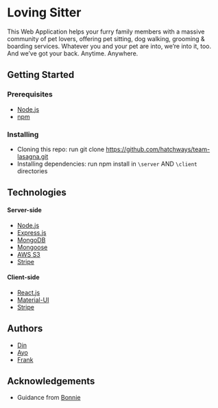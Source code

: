 # Loving Sitter
This Web Application helps your furry family members with a massive community of pet lovers, offering pet sitting, dog walking, grooming & boarding services. Whatever you and your pet are into, we’re into it, too. And we’ve got your back. Anytime. Anywhere.

## Getting Started
### Prerequisites
* [Node.js](https://nodejs.org/en/)
* [npm](https://www.npmjs.com/)
### Installing
* Cloning this repo: run git clone https://github.com/hatchways/team-lasagna.git
* Installing dependencies: run npm install in ```\server``` AND ```\client``` directories

## Technologies
#### Server-side
* [Node.js](https://nodejs.org/en/)
* [Express.js](https://expressjs.com/)
* [MongoDB](https://www.mongodb.com/)
* [Mongoose](https://mongoosejs.com/)
* [AWS S3](https://aws.amazon.com/s3/)
* [Stripe](https://stripe.com/)
#### Client-side
* [React.js](https://reactjs.org/)
* [Material-UI](https://material-ui.com/)
* [Stripe](https://stripe.com/)

## Authors
* [Din](https://github.com/langdin)
* [Ayo](https://github.com/hiroyalty)
* [Frank](https://github.com/xiezihen)

## Acknowledgements
* Guidance from [Bonnie](https://github.com/bonnieli)
